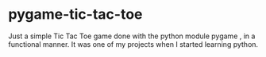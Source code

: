 # pygame-tic-tac-toe

Just a simple Tic Tac Toe game done with the python module pygame , in a functional manner. It was one of my projects when I started learning python.
